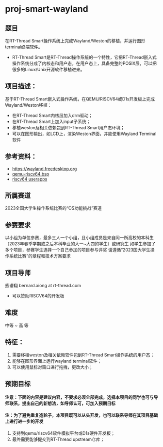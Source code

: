 # proj-smart-wayland

## 题目
在RT-Thread Smart操作系统上完成Wayland/Weston的移植，并运行图形terminal终端软件。

* RT-Thread Smart是RT-Thread操作系统的一个特性，它把RT-Thread嵌入式操作系统分成了内核态和用户态。在用户态上，具备完整的POSIX层，可以把很多的Linux/Unix开源软件移植进来。

## 项目描述：

基于RT-Thread Smart嵌入式操作系统，在QEMU/RISCV64或D1s开发板上完成Wayland/Weston移植：
* 在RT-Thread Smart内核层加入drm驱动；
* 在RT-Thread Smart上加入input子系统；
* 移植weston及相关依赖包到RT-Thread Smart用户态环境；
* 可以在图形输出，如LCD上，渲染Weston界面，并能使用Wayland Terminal软件

## 参考资料：

* https://wayland.freedesktop.org
* [qemu-riscv64 bsp](https://github.com/RT-Thread/rt-thread/tree/master/bsp/qemu-virt64-riscv)
* [riscv64 userapps](https://github.com/RT-Thread/userapps)

## 所属赛道
2023全国大学生操作系统比赛的“OS功能挑战”赛道

## 参赛要求
以小组为单位参赛，最多三人一个小组，且小组成员是来自同一所高校的本科生（2023年春季学期或之后本科毕业的大一~大四的学生）或研究生
如学生参加了多个项目，参赛学生选择一个自己参加的项目参与评奖
请遵循“2023国大学生操作系统比赛”的章程和技术方案要求

## 项目导师
熊谱翔 bernard.xiong at rt-thread.com

* 可以赞助RISCV64的开发板

## 难度
中等 ~ 高 等

## 特征：

1. 需要移植weston及相关依赖软件包到RT-Thread Smart操作系统的用户态；
2. 能够在图形界面上运行wayland terminal软件；
3. 可以使用鼠标对窗口进行拖拽，更改大小；

## 预期目标
#### 注意：下面的内容是建议内容，不要求必须全部完成。选择本项目的同学也可与导师联系，提出自己的新想法，如导师认可，可加入预期目标
#### 注：为了避免重复造轮子，本项目既可以从头开发，也可以联系导师在其项目基础上进行进一步的开发

1. 支持到qemu/riscv64软件模拟平台或D1s硬件开发板；
2. 最终需要能够提交到RT-Thread upstream仓库；
